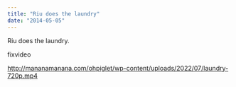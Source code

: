 ```yaml
---
title: "Riu does the laundry"
date: "2014-05-05"
---
```


Riu does the laundry.

fixvideo

http://mananamanana.com/ohpiglet/wp-content/uploads/2022/07/laundry-720p.mp4
